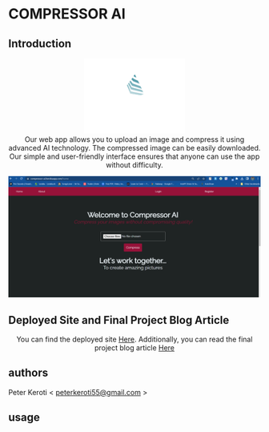 # COMPRESSOR AI
## Introduction
<p align="center">
  <a href="https://compressor-ai.herokuapp.com/" target="_blank"><img src="https://github.com/keroti/Compressor-AI-alx-project/blob/master/static/Images/logo2.png?raw=true" height="150px" width="auto"></img></a>
<br />Our web app allows you to upload an image and compress it using advanced AI technology. The compressed image can be easily downloaded. Our simple and user-friendly interface ensures that anyone can use the app without difficulty.
</p>
<p align="center">
<img src = "https://github.com/keroti/Landing_page/blob/main/Images/Screenshot%202023-04-06%20223823.png?raw=true"></img>
</p>

## Deployed Site and Final Project Blog Article
<p align="center">
  You can find the deployed site <a href="https://compressor-ai.herokuapp.com/" target="_blank">Here</a>. Additionally, you can read the final project blog article <a href="https://compressor-ai.herokuapp.com/" target="_blank">Here</a>
</p>

## authors
Peter Keroti < peterkeroti55@gmail.com >

## usage
